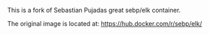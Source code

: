 This is a fork of Sebastian Pujadas great sebp/elk container.

The original image is located at:  https://hub.docker.com/r/sebp/elk/
